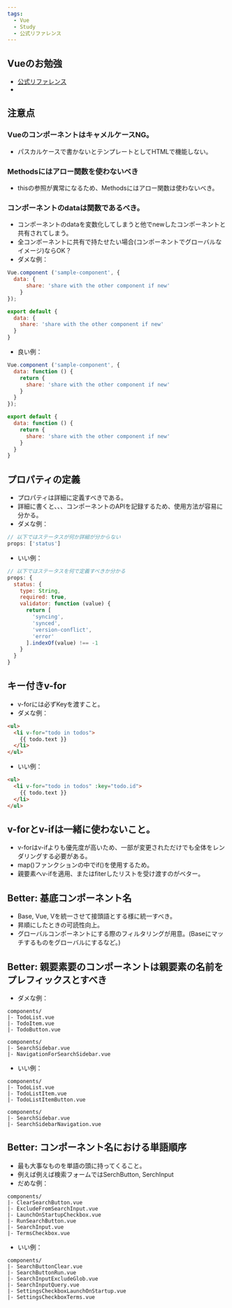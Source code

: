 ```yaml
---
tags:
  - Vue
  - Study
  - 公式リファレンス
---
```


## Vueのお勉強
* [公式リファレンス](https://jp.vuejs.org/v2/guide/components-registration.html)
* 

## 注意点
### VueのコンポーネントはキャメルケースNG。
* パスカルケースで書かないとテンプレートとしてHTMLで機能しない。
### Methodsにはアロー関数を使わないべき
* thisの参照が異常になるため、Methodsにはアロー関数は使わないべき。
### コンポーネントのdataは関数であるべき。
* コンポーネントのdataを変数化してしまうと他でnewしたコンポーネントと共有されてしまう。
* 全コンポーネントに共有で持たせたい場合(コンポーネントでグローバルなイメージ)ならOK？
* ダメな例：
```javascript
Vue.component ('sample-component', {
  data: {
      share: 'share with the other component if new'
    }
});

export default {
  data: {
    share: 'share with the other component if new'
  }
}
```
* 良い例：
```javascript
Vue.component ('sample-component', {
  data: function () {
    return {
      share: 'share with the other component if new'
    }
  }
});

export default {
  data: function () {
    return {
      share: 'share with the other component if new'
    }
  }
}
```
## プロパティの定義
* プロパティは詳細に定義すべきである。
* 詳細に書くと、、、コンポーネントのAPIを記録するため、使用方法が容易に分かる。
* ダメな例：
```javascript
// 以下ではステータスが何か詳細が分からない
props: ['status'] 
```
* いい例：
```javascript
// 以下ではステータスを何で定義すべきか分かる
props: {
  status: {
    type: String,
    required: true,
    validator: function (value) {
      return [
        'syncing',
        'synced',
        'version-conflict',
        'error'
      ].indexOf(value) !== -1
    }
  }
}
```

## キー付きv-for
* v-forには必ずKeyを渡すこと。
* ダメな例：
```html
<ul>
  <li v-for="todo in todos">
    {{ todo.text }}
  </li>
</ul>
```
* いい例：
```html
<ul>
  <li v-for="todo in todos" :key="todo.id">
    {{ todo.text }}
  </li>
</ul>
```

## v-forとv-ifは一緒に使わないこと。
* v-forはv-ifよりも優先度が高いため、一部が変更されただけでも全体をレンダリングする必要がある。
* map()ファンクションの中でif()を使用するため。
* 親要素へv-ifを適用、またはfiterしたリストを受け渡すのがベター。

## Better: 基底コンポーネント名
* Base, Vue, Vを統一させて接頭語とする様に統一すべき。
* 昇順にしたときの可読性向上。
* グローバルコンポーネントにする際のフィルタリングが用意。(Baseにマッチするものをグローバルにするなど。)

## Better: 親要素要のコンポーネントは親要素の名前をプレフィックスとすべき
* ダメな例：
```Directory
components/
|- TodoList.vue
|- TodoItem.vue
|- TodoButton.vue

components/
|- SearchSidebar.vue
|- NavigationForSearchSidebar.vue
```
* いい例：
```Directory
components/
|- TodoList.vue
|- TodoListItem.vue
|- TodoListItemButton.vue

components/
|- SearchSidebar.vue
|- SearchSidebarNavigation.vue
```

## Better: コンポーネント名における単語順序
* 最も大事なものを単語の頭に持ってくること。
* 例えば例えば検索フォームではSerchButton, SerchInput
* だめな例：
```Directory
components/
|- ClearSearchButton.vue
|- ExcludeFromSearchInput.vue
|- LaunchOnStartupCheckbox.vue
|- RunSearchButton.vue
|- SearchInput.vue
|- TermsCheckbox.vue
```
* いい例：
```Directory
components/
|- SearchButtonClear.vue
|- SearchButtonRun.vue
|- SearchInputExcludeGlob.vue
|- SearchInputQuery.vue
|- SettingsCheckboxLaunchOnStartup.vue
|- SettingsCheckboxTerms.vue
```
